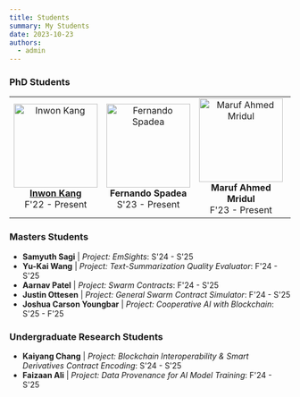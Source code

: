 ```yaml
---
title: Students
summary: My Students
date: 2023-10-23
authors:
  - admin
---
```


<!-- ### PhD Students  
- ![Inwon Kang](/student-photos/Current/PhD/Inwon_Kang.jpeg) **[Inwon Kang](http://inwon.net)**: F'22 - Present  
- ![Fernando Spadea](/student-photos/Current/PhD/Fernando_Spadea.jpg)**Fernando Spadea**: S'23 - Present  
- ![Maruf Ahmed Mridul](/student-photos/Current/PhD/Maruf_Ahmed_Mridul.jpeg)**Maruf Ahmed Mridul**: F'23 - Present  
- ![Md Saikat Islam Khan Bappy](/student-photos/Current/PhD/Md_Saikat_Islam_Khan_Bappy.jpg)**Md Saikat Islam Khan**: F'23 - Present   -->

### PhD Students

<table>
  <tr>
    <td align="center">
      <img src="/student-photos/Current/PhD/Inwon_Kang.jpeg" alt="Inwon Kang" width="150" height="150" />
      <br />
      <strong><a href="http://inwon.net">Inwon Kang</a></strong>
      <br />
      F'22 - Present
    </td>
    <td align="center">
      <img src="/student-photos/Current/PhD/Fernando_Spadea.jpg" alt="Fernando Spadea" width="150" height="150" />
      <br />
      <strong>Fernando Spadea</strong>
      <br />
      S'23 - Present
    </td>
    <td align="center">
      <img src="/student-photos/Current/PhD/Maruf_Ahmed_Mridul.jpeg" alt="Maruf Ahmed Mridul" width="150" height="150" />
      <br />
      <strong>Maruf Ahmed Mridul</strong>
      <br />
      F'23 - Present
    </td>
    <td align="center">
      <img src="/student-photos/Current/PhD/Md_Saikat_Islam_Khan_Bappy.jpg" alt="Md Saikat Islam Khan Bappy" width="150" height="150" />
      <br />
      <strong>Md Saikat Islam Khan</strong>
      <br />
      F'23 - Present
    </td>
  </tr>
</table>

### Masters Students  
- **Samyuth Sagi** | *Project: EmSights*: S'24 - S'25  
- **Yu-Kai Wang** | *Project: Text-Summarization Quality Evaluator*: F'24 - S'25  
- **Aarnav Patel** | *Project: Swarm Contracts*: F'24 - S'25  
- **Justin Ottesen** | *Project: General Swarm Contract Simulator*: F'24 - S'25  
- **Joshua Carson Youngbar** | *Project: Cooperative AI with Blockchain*: S'25 - F'25  

### Undergraduate Research Students  
- **Kaiyang Chang** | *Project: Blockchain Interoperability & Smart Derivatives Contract Encoding*: S'24 - S'25  
- **Faizaan Ali** | *Project: Data Provenance for AI Model Training*: F'24 - S'25  
